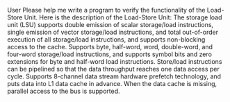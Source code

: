 User
Please help me write a program to verify the functionality of the Load-Store Unit. 
Here is the description of the  Load-Store Unit:
The storage load unit (LSU) supports double emission of scalar storage/load instructions, single emission of vector storage/load instructions, and total out-of-order execution of all storage/load instructions, and supports non-blocking access to the cache. Supports byte, half-word, word, double-word, and four-word storage/load instructions, and supports symbol bits and zero extensions for byte and half-word load instructions. Store/load instructions can be pipelined so that the data throughput reaches one data access per cycle. Supports 8-channel data stream hardware prefetch technology, and puts data into L1 data cache in advance. When the data cache is missing, parallel access to the bus is supported.